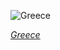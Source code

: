 
![Greece](https://www.gstatic.com/prettyearth/assets/full/1762.jpg)

*[Greece](https://www.google.com/maps/@37.911226,23.703775,16z/data=!3m1!1e3)*
